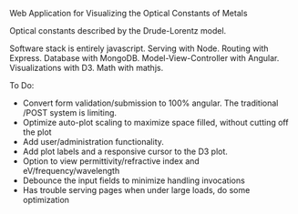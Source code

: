 Web Application for Visualizing the Optical Constants of Metals

Optical constants described by the Drude-Lorentz model.

Software stack is entirely javascript. Serving with Node. Routing with Express. Database with MongoDB. Model-View-Controller with Angular. Visualizations with D3. Math with mathjs.

To Do:

- Convert form validation/submission to 100% angular. The traditional /POST system is limiting.
- Optimize auto-plot scaling to maximize space filled, without cutting off the plot
- Add user/administration functionality.
- Add plot labels and a responsive cursor to the D3 plot.
- Option to view permittivity/refractive index and eV/frequency/wavelength
- Debounce the input fields to minimize handling invocations
- Has trouble serving pages when under large loads, do some optimization